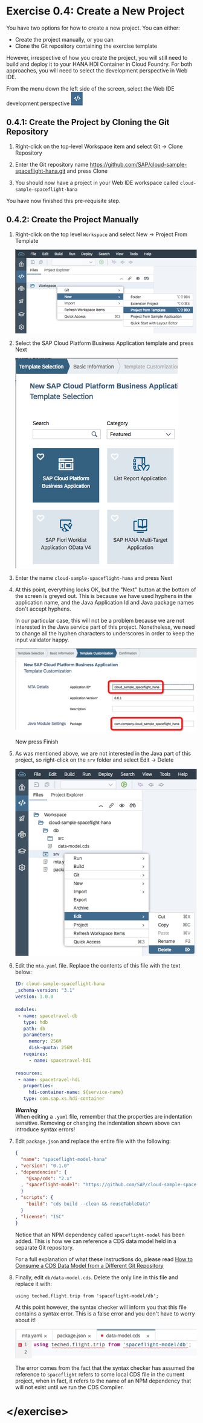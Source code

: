 # Exercise 0.4: Create a New Project

You have two options for how to create a new project.  You can either:

* Create the project manually, or you can
* Clone the Git repository containing the exercise template

However, irrespective of how you create the project, you will still need to build and deploy it to your HANA HDI Container in Cloud Foundry.  For both approaches, you will need to select the development perspective in Web IDE.

From the menu down the left side of the screen, select the Web IDE development perspective ![Development](./img/Icon_Development.png)


## 0.4.1: Create the Project by Cloning the Git Repository

1. Right-click on the top-level Workspace item and select Git -> Clone Repository

1. Enter the Git repository name <https://github.com/SAP/cloud-sample-spaceflight-hana.git> and press Clone

1. You should now have a project in your Web IDE workspace called `cloud-sample-spaceflight-hana`

You have now finished this pre-requisite step.

## 0.4.2: Create the Project Manually

1. Right-click on the top level `Workspace` and select New -> Project From Template

    ![New project from template](./img/Ex0_New_Project.png)

1. Select the SAP Cloud Platform Business Application template and press Next

    ![SAP Cloud Platform Business Application template](./img/Ex0_CP_Bus_App.png)

1. Enter the name `cloud-sample-spaceflight-hana` and press Next

1. At this point, everything looks OK, but the "Next" button at the bottom of the screen is greyed out.  This is because we have used hyphens in the application name, and the Java Application Id and Java package names don't accept hyphens.

   In our particular case, this will not be a problem because we are not interested in the Java service part of this project.  Nonetheless, we need to change all the hyphen characters to underscores in order to keep the input validator happy.

    ![Application Id](./img/Ex0_App_Id.png)

    Now press Finish

1. As was mentioned above, we are not interested in the Java part of this project, so right-click on the `srv` folder and select Edit -> Delete

    ![Delete the srv folder](./img/Ex0_Delete_Srv.png)

1. Edit the `mta.yaml` file.  Replace the contents of this file with the text below:

    ```yaml
    ID: cloud-sample-spaceflight-hana
    _schema-version: "3.1"
    version: 1.0.0
    
    modules:
     - name: spacetravel-db
       type: hdb
       path: db
       parameters:
         memory: 256M
         disk-quota: 256M
       requires:
         - name: spacetravel-hdi

    resources:
     - name: spacetravel-hdi
       properties:
         hdi-container-name: ${service-name}
       type: com.sap.xs.hdi-container
    ```

    ***Warning***  
    When editing a `.yaml` file, remember that the properties are indentation sensitive.  Removing or changing the indentation shown above can introduce syntax errors!

1. Edit `package.json` and replace the entire file with the following:

    ```json
    {
      "name": "spaceflight-model-hana"
    , "version": "0.1.0"
    , "dependencies": {
        "@sap/cds": "2.x"
      , "spaceflight-model": "https://github.com/SAP/cloud-sample-spaceflight"
      }
    , "scripts": {
        "build": "cds build --clean && reuseTableData"
      }
    , "license": "ISC"
    }
    ```

    Notice that an NPM dependency called `spaceflight-model` has been added.  This is how we can reference a CDS data model held in a separate Git repository.

    For a full explanation of what these instructions do, please read [How to Consume a CDS Data Model from a Different Git Repository](./consumeRemoteDataModel.md)

1. Finally, edit `db/data-model.cds`.  Delete the only line in this file and replace it with:

    ```using teched.flight.trip from 'spaceflight-model/db';```
    
    At this point however, the syntax checker will inform you that this file contains a syntax error.  This is a false error and you don't have to worry about it!
    
    ![False syntax error](./img/Ex0_Syntax_Error.png)
    
    The error comes from the fact that the syntax checker has assumed the reference to `spaceflight` refers to some local CDS file in the current project, when in fact, it refers to the name of an NPM dependency that will not exist until we run the CDS Compiler.

   
# \</exercise>
